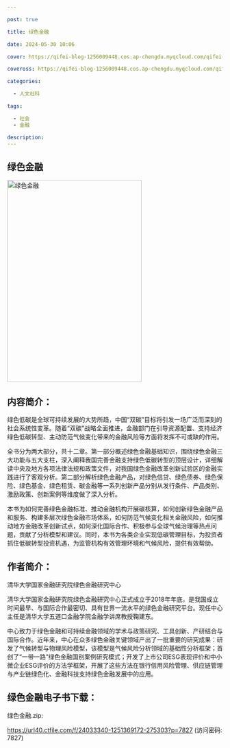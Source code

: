 ```yaml
---

post: true

title: 绿色金融

date: 2024-05-30 10:06

cover: https://qifei-blog-1256009448.cos.ap-chengdu.myqcloud.com/qifei-blog/64bb45891ddac507cc6b07eb.jpg

coveross: https://qifei-blog-1256009448.cos.ap-chengdu.myqcloud.com/qifei-blog/64bb45891ddac507cc6b07eb.jpg

categories:

  - 人文社科

tags:

  - 社会
  - 金融

description:
---
```


## 绿色金融

<img alt="绿色金融" class="aligncenter loaded" data-was-processed="true" decoding="async" fetchpriority="high" height="471" src="https://qifei-blog-1256009448.cos.ap-chengdu.myqcloud.com/qifei-blog/64bb45891ddac507cc6b07eb.jpg" style="cursor: zoom-in;" width="314"/>

## 内容简介：

绿色低碳是全球可持续发展的大势所趋，中国“双碳”目标将引发一场广泛而深刻的社会系统性变革。随着“双碳”战略全面推进，金融部门在引导资源配置、支持经济绿色低碳转型、主动防范气候变化带来的金融风险等方面将发挥不可或缺的作用。

全书分为两大部分，共十二章。第一部分概述绿色金融基础知识，围绕绿色金融三大功能与五大支柱，深入阐释我国完善金融支持绿色低碳转型的顶层设计，详细解读中央及地方各项法律法规和政策文件，对我国绿色金融改革创新试验区的金融实践进行了客观分析。第二部分解析绿色金融产品，对绿色信贷、绿色债券、绿色保险、绿色基金、绿色租赁、碳金融等一系列创新产品分别从发行条件、产品类别、激励政策、创新案例等维度做了深入分析。

本书为如何完善绿色金融标准、推动金融机构开展碳核算，如何创新绿色金融产品和服务、构建多层次绿色金融市场体系，如何防范气候变化相关金融风险，如何推动地方金融改革创新试点，如何深化国际合作、积极参与全球气候治理等热点问题，贡献了分析模型和建议。同时，本书为各类企业实现低碳管理目标，为投资者抓住低碳转型投资机遇，为监管机构有效管理环境和气候风险，提供有效帮助。

## 作者简介：

清华大学国家金融研究院绿色金融研究中心

清华大学国家金融研究院绿色金融研究中心正式成立于2018年年底，是我国成立时间最早、与国际合作最密切、具有世界一流水平的绿色金融研究平台。现任中心主任是清华大学五道口金融学院金融学讲席教授鞠建东。

中心致力于绿色金融和可持续金融领域的学术与政策研究、工具创新、产研结合与国际合作。近年来，中心在众多绿色金融关键领域产出了一批重要的研究成果：研发了气候转型与物理风险模型，该模型是气候风险分析领域的基础性分析框架；首创了“一带一路”绿色金融国别案例研究模式；开发了上市公司ESG表现评价和中小微企业ESG评价的方法学框架，开展了这些方法在银行信用风险管理、供应链管理与产业链绿色化、金融科技支持绿色金融发展中的应用。

## 绿色金融电子书下载：

绿色金融.zip: 

https://url40.ctfile.com/f/24033340-1251369172-275303?p=7827 (访问密码: 7827)
